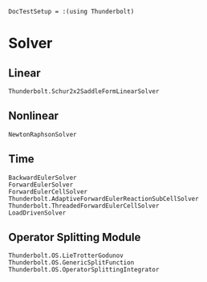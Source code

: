 ```@meta
DocTestSetup = :(using Thunderbolt)
```

# Solver

## Linear

```@docs
Thunderbolt.Schur2x2SaddleFormLinearSolver
```

## Nonlinear

```@docs
NewtonRaphsonSolver
```


## Time

```@docs
BackwardEulerSolver
ForwardEulerSolver
ForwardEulerCellSolver
Thunderbolt.AdaptiveForwardEulerReactionSubCellSolver
Thunderbolt.ThreadedForwardEulerCellSolver
LoadDrivenSolver
```

## Operator Splitting Module

```@docs
Thunderbolt.OS.LieTrotterGodunov
Thunderbolt.OS.GenericSplitFunction
Thunderbolt.OS.OperatorSplittingIntegrator
```

